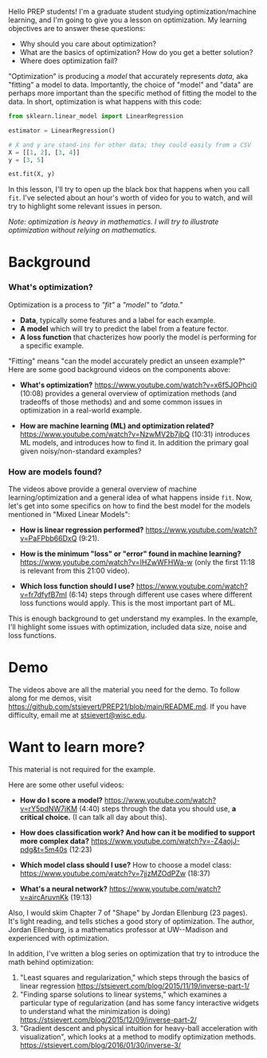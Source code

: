 
Hello PREP students! I'm a graduate student studying optimization/machine
learning, and I'm going to give you a lesson on optimization. My learning
objectives are to answer these questions:

* Why should you care about optimization?
* What are the basics of optimization? How do you get a better solution?
* Where does optimization fail?

"Optimization" is producing a *model* that accurately represents *data*, aka
"fitting" a model to data. Importantly, the choice of "model" and "data" are
perhaps more important than the specific method of fitting the model to the
data. In short, optimization is what happens with this code:

``` python
from sklearn.linear_model import LinearRegression

estimator = LinearRegression()

# X and y are stand-ins for other data; they could easily from a CSV
X = [[1, 2], [3, 4]]
y = [3, 5]

est.fit(X, y)
```

In this lesson, I'll try to open up the black box that happens when you call
`fit`. I've selected about an hour's worth of video for you to watch, and will
try to highlight some relevant issues in person.

*Note: optimization is heavy in mathematics. I will try to illustrate
optimization without relying on mathematics.*

# Background

### What's optimization?

Optimization is a process to *"fit"* a *"model"* to *"data."*

* **Data**, typically some features and a label for each example.
* **A model** which will try to predict the label from a feature fector.
* **A loss function** that chacterizes how poorly the model is performing for a
  specific example.

"Fitting" means "can the model accurately predict an unseen example?" Here are
some good background videos on the components above:

* **What's optimization?** https://www.youtube.com/watch?v=x6f5JOPhci0 (10:08)
  provides a general overview of optimization methods (and tradeoffs of those
  methods) and and some common issues in optimization in a real-world
  example.

* **How are machine learning (ML) and optimization related?**
  https://www.youtube.com/watch?v=NzwMV2b7jbQ (10:31) introduces ML models,
  and introduces how to find it. In addition the primary goal given
  noisy/non-standard examples?

### How are models found?

The videos above provide a general overview of machine learning/optimization
and a general idea of what happens inside `fit`. Now, let's get into some
specifics on how to find the best model for the models mentioned in "Mixed
Linear Models":

* **How is linear regression performed?**
  https://www.youtube.com/watch?v=PaFPbb66DxQ (9:21).

* **How is the minimum "loss" or "error" found in machine learning?**
  https://www.youtube.com/watch?v=IHZwWFHWa-w (only the first 11:18 is
  relevant from this 21:00 video).

* **Which loss function should I use?**
  https://www.youtube.com/watch?v=fr7dfyfB7mI (6:14) steps through different
  use cases where different loss functions would apply. This is the most
  important part of ML.

This is enough background to get understand my examples. In the example, I'll
highlight some issues with optimization, included data size, noise and loss
functions.

# Demo

The videos above are all the material you need for the demo. To follow along
for me demos, visit https://github.com/stsievert/PREP21/blob/main/README.md. If
you have difficulty, email me at stsievert@wisc.edu.

# Want to learn more?

This material is not required for the example.

Here are some other useful videos:

* **How do I score a model?** https://www.youtube.com/watch?v=rY5pdNW7jKM
  (4:40) steps through the data you should use, **a critical choice.** (I can
  talk all day about this).

* **How does classification work? And how can it be modified to support more
  complex data?** https://www.youtube.com/watch?v=-Z4aojJ-pdg&t=5m40s (12:23)

* **Which model class should I use?** How to choose a model class:
  https://www.youtube.com/watch?v=7jjzMZOdPZw (18:37)

* **What's a neural network?**  https://www.youtube.com/watch?v=aircAruvnKk
  (19:13)

Also, I would skim Chapter 7 of "Shape" by Jordan Ellenburg (23 pages). It's
light reading, and tells stiches a good story of optimization. The author,
Jordan Ellenburg, is a mathematics professor at UW--Madison and experienced
with optimization.

In addition, I've written a blog series on optimization that try to introduce
the math behind optimization:

1. "Least squares and regularization," which steps through the basics of linear
   regression https://stsievert.com/blog/2015/11/19/inverse-part-1/
2. "Finding sparse solutions to linear systems," which examines a particular
   type of regularization (and has some fancy interactive widgets to
   understand what the minimization is doing)
   https://stsievert.com/blog/2015/12/09/inverse-part-2/
3. "Gradient descent and physical intuition for heavy-ball acceleration with
   visualization", which looks at a method to modify optimization methods.
   https://stsievert.com/blog/2016/01/30/inverse-3/
